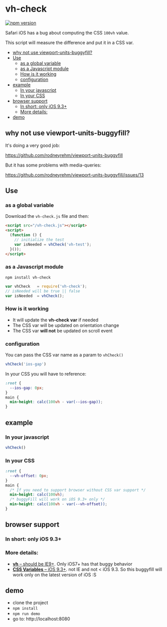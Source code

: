 # vh-check

[![npm version](https://badge.fury.io/js/vh-check.svg)](https://badge.fury.io/js/vh-check)

Safari iOS has a bug about computing the CSS `100vh` value.

This script will measure the difference and put it in a CSS var.

<!-- START doctoc generated TOC please keep comment here to allow auto update -->
<!-- DON'T EDIT THIS SECTION, INSTEAD RE-RUN doctoc TO UPDATE -->


- [why not use viewport-units-buggyfill?](#why-not-use-viewport-units-buggyfill)
- [Use](#use)
  - [as a global variable](#as-a-global-variable)
  - [as a Javascript module](#as-a-javascript-module)
  - [How is it working](#how-is-it-working)
  - [configuration](#configuration)
- [example](#example)
  - [In your javascript](#in-your-javascript)
  - [In your CSS](#in-your-css)
- [browser support](#browser-support)
  - [In short: only iOS 9.3+](#in-short-only-ios-93)
  - [More details:](#more-details)
- [demo](#demo)

<!-- END doctoc generated TOC please keep comment here to allow auto update -->

## why not use viewport-units-buggyfill?

It's doing a very good job:

https://github.com/rodneyrehm/viewport-units-buggyfill

But it has some problems with media-queries:

https://github.com/rodneyrehm/viewport-units-buggyfill/issues/13

## Use

### as a global variable

Download the `vh-check.js` file and then:

```html
<script src="/vh-check.js"></script>
<script>
  (function () {
    // initialize the test
    var isNeeded = vhCheck('vh-test');
  }());
</script>

```

### as a Javascript module

```
npm install vh-check
```

```js
var vhCheck   = require('vh-check');
// isNeeded will be true || false
var isNeeded  = vhCheck();
```

### How is it working

- It will update the __vh-check var__ if needed
- The CSS var will be updated on orientation change
- The CSS var __will not__ be updated on scroll event  

### configuration

You can pass the CSS var name as a param to `vhCheck()`

```js
vhCheck('ios-gap')
```

In your CSS you will have to reference:

```css
:root {
  --ios-gap: 0px;
}
main {
  min-height: calc(100vh - var(--ios-gap));
}
```

## example

### In your javascript

```js
vhCheck()
```

### In your CSS

```css
:root {
  --vh-offset: 0px;
}
main {
  /* If you need to support browser without CSS var support */
  min-height: calc(100vh);
  /* buggyFill will work on iOS 9.3+ only */
  min-height: calc(100vh - var(--vh-offset));
}
```

## browser support

### In short: only iOS 9.3+

### More details:

- [**vh** – should be IE9+](http://caniuse.com/#search=vh). Only iOS7+ has that buggy behavior
- [**CSS Variables** – iOS 9.3+](http://caniuse.com/#feat=css-variables). not IE and not < iOS 9.3. So this buggyfill will work only on the latest version of iOS :S

## demo

- clone the project
- `npm install`
- `npm run demo`
- go to: http://localhost:8080
